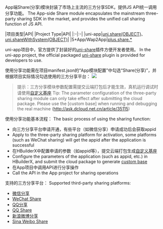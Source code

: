 App端Share(分享)模块封装了市场上主流的三方分享SDK，提供JS API统一调用分享功能。
The App-side Share module encapsulates the mainstream three-party sharing SDK in the market, and provides the unified call sharing function of JS API.

|项目类型|API|
|Project Type|API|
|:-|:-|
|uni-app|[uni.share(OBJECT)](api/plugins/share#share)、[uni.shareWithSystem(OBJECT)](api/plugins/share#sharewithsystem)|
|5+App/Wap2App|[plus.share.*](https://www.html5plus.org/doc/zh_cn/share.html)

uni-app项目中，官方提供了封装好的[uni-share](https://ext.dcloud.net.cn/plugin?id=4860)插件方便开发者使用。
In the uni-app project, the official packaged [uni-share](https://ext.dcloud.net.cn/plugin?id=4860) plugin is provided for developers to use.

使用分享功能需在项目manifest.json的“App模块配置”中勾选“Share(分享)”，并根据项目实际情况勾选使用的三方分享平台：
![](https://native-res.dcloud.net.cn/images/uniapp/share/modules.png)

> 提示：三方分享模块参数配置需提交云端打包后才能生效，真机运行调试时请使用[自定义基座](http://ask.dcloud.net.cn/article/35115)
> Tip: The parameter configuration of the three-party sharing module can only take effect after submitting the cloud package. Please use the [custom base] when running and debugging the real machine (http://ask.dcloud.net.cn/article/35115)

使用分享功能基本流程：
The basic process of using the sharing function:
- 向三方分享平台申请开通，有些平台（如微信分享）申请成功后会获取appid
- Apply to the three-party sharing platform for activation, some platforms (such as WeChat sharing) will get the appid after the application is successful
- 在HBuilderX中配置申请的参数（如appid等），提交云端打包生成[自定义基座](http://ask.dcloud.net.cn/article/35115)
- Configure the parameters of the application (such as appid, etc.) in HBuilderX, and submit the cloud package to generate [custom base](http://ask.dcloud.net.cn/article/35115)
- 在App项目中调用API进行分享操作
- Call the API in the App project for sharing operations

支持的三方分享平台：
Supported third-party sharing platforms:
- [微信分享](tutorial/app-share-weixin)  
- [WeChat Share](tutorial/app-share-weixin)
- [QQ分享](tutorial/app-share-qq)  
- [QQ Share](tutorial/app-share-qq)
- [新浪微博分享](tutorial/app-share-sina)  
- [Sina Weibo Share](tutorial/app-share-sina)


